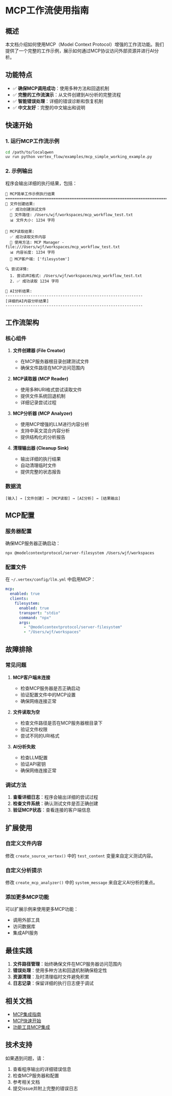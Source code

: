 # MCP工作流使用指南

## 概述

本文档介绍如何使用MCP（Model Context Protocol）增强的工作流功能。我们提供了一个完整的工作示例，展示如何通过MCP协议访问外部资源并进行AI分析。

## 功能特点

- ✅ **确保MCP调用成功**：使用多种方法和回退机制
- ✅ **完整的工作流演示**：从文件创建到AI分析的完整流程
- ✅ **智能错误处理**：详细的错误诊断和恢复机制
- ✅ **中文友好**：完整的中文输出和说明

## 快速开始

### 1. 运行MCP工作流示例

```bash
cd /path/to/localqwen
uv run python vertex_flow/examples/mcp_simple_working_example.py
```

### 2. 示例输出

程序会输出详细的执行结果，包括：

```
🚀 MCP简单工作示例执行结果
================================================================================
📝 文件创建结果:
  ✅ 成功创建测试文件
  📁 文件路径: /Users/wjf/workspaces/mcp_workflow_test.txt
  📊 文件大小: 1234 字符

📖 MCP读取结果:
  ✅ 成功读取文件内容
  🔧 使用方法: MCP Manager - file:///Users/wjf/workspaces/mcp_workflow_test.txt
  📊 内容长度: 1234 字符
  🔗 MCP客户端: ['filesystem']

🔍 尝试详情:
  1. 尝试URI格式: /Users/wjf/workspaces/mcp_workflow_test.txt
  2. ✅ 成功读取 1234 字符

🤖 AI分析结果:
------------------------------------------------------------
[详细的AI内容分析结果]
------------------------------------------------------------
```

## 工作流架构

### 核心组件

1. **文件创建器 (File Creator)**
   - 在MCP服务器根目录创建测试文件
   - 确保文件路径在MCP访问范围内

2. **MCP读取器 (MCP Reader)**
   - 使用多种URI格式尝试读取文件
   - 提供文件系统回退机制
   - 详细记录尝试过程

3. **MCP分析器 (MCP Analyzer)**
   - 使用MCP增强的LLM进行内容分析
   - 支持中英文混合内容分析
   - 提供结构化的分析报告

4. **清理输出器 (Cleanup Sink)**
   - 输出详细的执行结果
   - 自动清理临时文件
   - 提供完整的状态报告

### 数据流

```
[输入] → [文件创建] → [MCP读取] → [AI分析] → [结果输出]
```

## MCP配置

### 服务器配置

确保MCP服务器正确启动：

```bash
npx @modelcontextprotocol/server-filesystem /Users/wjf/workspaces
```

### 配置文件

在 `~/.vertex/config/llm.yml` 中启用MCP：

```yaml
mcp:
  enabled: true
  clients:
    filesystem:
      enabled: true
      transport: "stdio"
      command: "npx"
      args: 
        - "@modelcontextprotocol/server-filesystem"
        - "/Users/wjf/workspaces"
```

## 故障排除

### 常见问题

1. **MCP客户端未连接**
   - 检查MCP服务器是否正确启动
   - 验证配置文件中的MCP设置
   - 确保网络连接正常

2. **文件读取为空**
   - 检查文件路径是否在MCP服务器根目录下
   - 验证文件权限
   - 尝试不同的URI格式

3. **AI分析失败**
   - 检查LLM配置
   - 验证API密钥
   - 确保网络连接正常

### 调试方法

1. **查看详细日志**：程序会输出详细的尝试过程
2. **检查文件系统**：确认测试文件是否正确创建
3. **验证MCP状态**：查看连接的客户端信息

## 扩展使用

### 自定义文件内容

修改 `create_source_vertex()` 中的 `test_content` 变量来自定义测试内容。

### 自定义分析提示

修改 `create_mcp_analyzer()` 中的 `system_message` 来自定义AI分析的重点。

### 添加更多MCP功能

可以扩展示例来使用更多MCP功能：
- 调用外部工具
- 访问数据库
- 集成API服务

## 最佳实践

1. **文件路径管理**：始终确保文件在MCP服务器访问范围内
2. **错误处理**：使用多种方法和回退机制确保稳定性
3. **资源清理**：及时清理临时文件避免积累
4. **日志记录**：保留详细的执行日志便于调试

## 相关文档

- [MCP集成指南](MCP_INTEGRATION.md)
- [MCP快速开始](MCP_QUICK_START.md)
- [功能工具MCP集成](FUNCTION_TOOLS_MCP_INTEGRATION.md)

## 技术支持

如果遇到问题，请：
1. 查看程序输出的详细错误信息
2. 检查MCP服务器和配置
3. 参考相关文档
4. 提交issue并附上完整的错误日志 